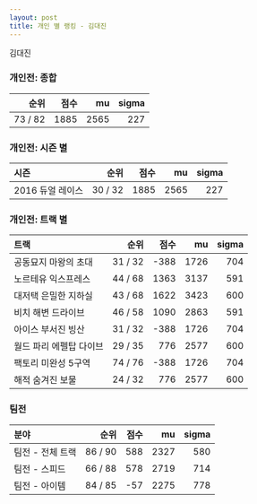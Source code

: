 ```yaml
---
layout: post
title: 개인 별 랭킹 - 김대진
---
```


김대진

### 개인전: 종합

| 순위 | 점수 | mu | sigma |
|---:|---:|---:|---:|
| 73 / 82 | 1885 | 2565 | 227 |

### 개인전: 시즌 별

| 시즌 | 순위 | 점수 | mu | sigma |
|:---|---:|---:|---:|---:|
| 2016 듀얼 레이스 | 30 / 32 | 1885 | 2565 | 227 |

### 개인전: 트랙 별

| 트랙 | 순위 | 점수 | mu | sigma |
|:---|---:|---:|---:|---:|
| 공동묘지 마왕의 초대 | 31 / 32 | -388 | 1726 | 704 |
| 노르테유 익스프레스 | 44 / 68 | 1363 | 3137 | 591 |
| 대저택 은밀한 지하실 | 43 / 68 | 1622 | 3423 | 600 |
| 비치 해변 드라이브 | 46 / 58 | 1090 | 2863 | 591 |
| 아이스 부서진 빙산 | 31 / 32 | -388 | 1726 | 704 |
| 월드 파리 에펠탑 다이브 | 29 / 35 | 776 | 2577 | 600 |
| 팩토리 미완성 5구역 | 74 / 76 | -388 | 1726 | 704 |
| 해적 숨겨진 보물 | 24 / 32 | 776 | 2577 | 600 |

### 팀전

| 분야 | 순위 | 점수 | mu | sigma |
|:---|---:|---:|---:|---:|
| 팀전 - 전체 트랙 | 86 / 90 | 588 | 2327 | 580 |
| 팀전 - 스피드 | 66 / 88 | 578 | 2719 | 714 |
| 팀전 - 아이템 | 84 / 85 | -57 | 2275 | 778 |
